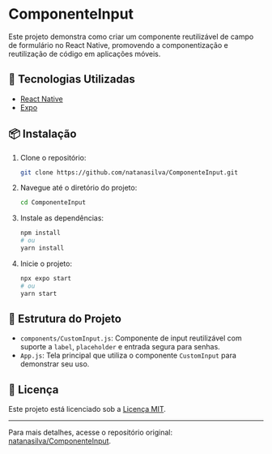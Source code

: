 
# ComponenteInput

Este projeto demonstra como criar um componente reutilizável de campo de formulário no React Native, promovendo a componentização e reutilização de código em aplicações móveis.

## 🚀 Tecnologias Utilizadas

- [React Native](https://reactnative.dev/)
- [Expo](https://expo.dev/)

## 📦 Instalação

1. Clone o repositório:

   ```bash
   git clone https://github.com/natanasilva/ComponenteInput.git
   ```

2. Navegue até o diretório do projeto:

   ```bash
   cd ComponenteInput
   ```

3. Instale as dependências:

   ```bash
   npm install
   # ou
   yarn install
   ```

4. Inicie o projeto:

   ```bash
   npx expo start
   # ou
   yarn start
   ```

## 🧩 Estrutura do Projeto

- `components/CustomInput.js`: Componente de input reutilizável com suporte a `label`, `placeholder` e entrada segura para senhas.
- `App.js`: Tela principal que utiliza o componente `CustomInput` para demonstrar seu uso.

## 📄 Licença

Este projeto está licenciado sob a [Licença MIT](LICENSE).

---

Para mais detalhes, acesse o repositório original: [natanasilva/ComponenteInput](https://github.com/natanasilva/ComponenteInput).
